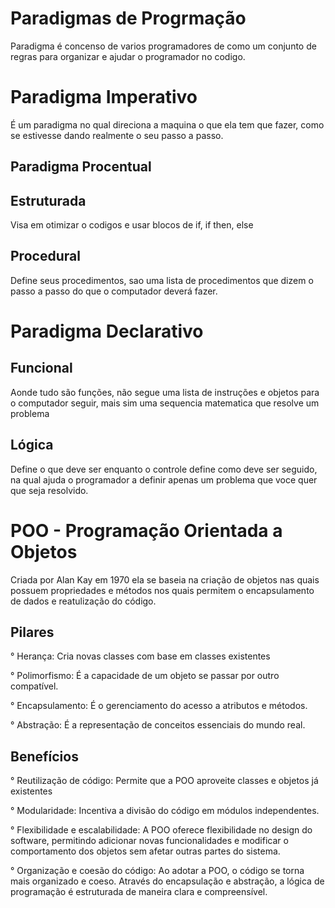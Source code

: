 # Paradigmas de Progrmação

Paradigma é concenso de varios programadores de como um conjunto de regras para organizar e ajudar o programador no codigo.

# Paradigma Imperativo

É um paradigma no qual direciona a maquina o que ela tem que fazer, como se estivesse dando realmente o seu passo a passo.

## Paradigma Procentual 

## Estruturada

Visa em otimizar o codigos e usar blocos de if, if then, else

## Procedural

Define seus procedimentos, sao uma lista de procedimentos que dizem o passo a passo do que o computador deverá fazer.

# Paradigma Declarativo

## Funcional 

Aonde tudo são funções, não segue uma lista de instruções e objetos para o computador seguir, mais sim uma sequencia matematica que resolve um problema

## Lógica

Define o que deve ser enquanto o controle define como deve ser seguido, na qual ajuda o programador a definir apenas um problema que voce quer que seja resolvido.

# POO - Programação Orientada a Objetos

Criada por Alan Kay em 1970 ela  se baseia na criação de objetos nas quais possuem propriedades e métodos nos quais permitem o encapsulamento de dados e reatulização do código.

## Pilares

° Herança: Cria novas classes com base em classes existentes

° Polimorfismo: É a capacidade de um objeto se passar por outro compatível.

° Encapsulamento: É o gerenciamento do acesso a atributos e métodos.

° Abstração: É a representação de conceitos essenciais do mundo real.

## Benefícios

° Reutilização de código: Permite que a POO aproveite classes e objetos já existentes

° Modularidade: Incentiva  a divisão do código em módulos independentes.

° Flexibilidade e escalabilidade: A POO oferece flexibilidade no design do software, permitindo adicionar novas funcionalidades e modificar o comportamento dos objetos sem afetar outras partes do sistema.

° Organização e coesão do código: Ao adotar a POO, o código se torna mais organizado e coeso. Através do encapsulação e abstração, a lógica de programação é estruturada de maneira clara e compreensível.

